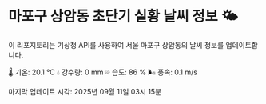 
# 마포구 상암동 초단기 실황 날씨 정보 🌤️

이 리포지토리는 기상청 API를 사용하여 서울 마포구 상암동의 날씨 정보를 업데이트합니다. 

🌡️ 기온: 20.1 ℃
💧 강수량: 0 mm
💦 습도: 86 %
🌬️ 풍속: 0.1 m/s

마지막 업데이트 시각: 2025년 09월 11일 03시 15분    
